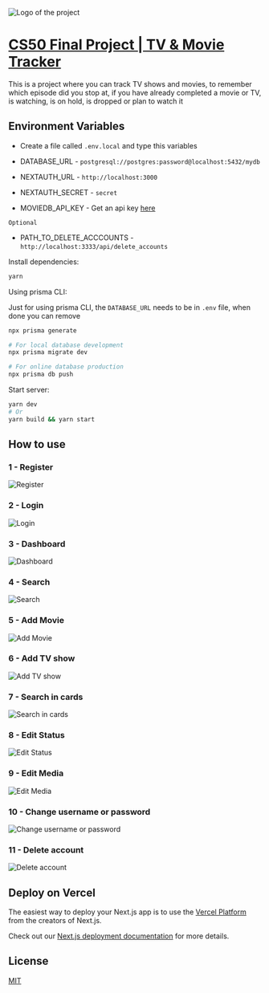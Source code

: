 ![Logo of the project](https://raw.githubusercontent.com/rrafaelc/CS50-Final-Project/main/public/logo.svg)

# [CS50 Final Project | TV & Movie Tracker](https://cs50-fp.vercel.app)

This is a project where you can track TV shows and movies, to remember which episode did you stop at, if you have already completed a movie or TV, is watching, is on hold, is dropped or plan to watch it

## Environment Variables

- Create a file called `.env.local` and type this variables

- DATABASE_URL - `postgresql://postgres:password@localhost:5432/mydb`

- NEXTAUTH_URL - `http://localhost:3000`

- NEXTAUTH_SECRET - `secret`

- MOVIEDB_API_KEY - Get an api key [here](https://www.themoviedb.org/documentation/api)

`Optional`

- PATH_TO_DELETE_ACCCOUNTS - `http://localhost:3333/api/delete_accounts`

Install dependencies:

```bash
yarn
```

Using prisma CLI:

Just for using prisma CLI, the `DATABASE_URL` needs to be in `.env` file, when done you can remove

```bash
npx prisma generate

# For local database development
npx prisma migrate dev

# For online database production
npx prisma db push
```

Start server:

```bash
yarn dev
# Or
yarn build && yarn start
```

## How to use

### 1 - Register

![Register](https://raw.githubusercontent.com/rrafaelc/CS50-Final-Project/main/public/readme/register.png)

### 2 - Login

![Login](https://raw.githubusercontent.com/rrafaelc/CS50-Final-Project/main/public/readme/login.png)

### 3 - Dashboard

![Dashboard](https://raw.githubusercontent.com/rrafaelc/CS50-Final-Project/main/public/readme/dashboard.png)

### 4 - Search

![Search](https://raw.githubusercontent.com/rrafaelc/CS50-Final-Project/main/public/readme/search.png)

### 5 - Add Movie

![Add Movie](https://raw.githubusercontent.com/rrafaelc/CS50-Final-Project/main/public/readme/add_movie.png)

### 6 - Add TV show

![Add TV show](https://raw.githubusercontent.com/rrafaelc/CS50-Final-Project/main/public/readme/add_tv.png)

### 7 - Search in cards

![Search in cards](https://raw.githubusercontent.com/rrafaelc/CS50-Final-Project/main/public/readme/search_cards.png)

### 8 - Edit Status

![Edit Status](https://raw.githubusercontent.com/rrafaelc/CS50-Final-Project/main/public/readme/status.png)

### 9 - Edit Media

![Edit Media](https://raw.githubusercontent.com/rrafaelc/CS50-Final-Project/main/public/readme/edit_media.png)

### 10 - Change username or password

![Change username or password](https://raw.githubusercontent.com/rrafaelc/CS50-Final-Project/main/public/readme/change_username_or_password.png)

### 11 - Delete account

![Delete account](https://raw.githubusercontent.com/rrafaelc/CS50-Final-Project/main/public/readme/delete_account.png)

## Deploy on Vercel

The easiest way to deploy your Next.js app is to use the [Vercel Platform](https://vercel.com/new?utm_medium=default-template&filter=next.js&utm_source=create-next-app&utm_campaign=create-next-app-readme) from the creators of Next.js.

Check out our [Next.js deployment documentation](https://nextjs.org/docs/deployment) for more details.

## License

[MIT](https://choosealicense.com/licenses/mit/)
